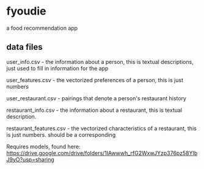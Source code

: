 # fyoudie
a food recommendation app


## data files

user_info.csv - the information about a person, this is textual descriptions, just used to fill in information for the app

user_features.csv - the vectorized preferences of a person, this is just numbers

user_restaurant.csv - pairings that denote a person's restaurant history

restaurant_info.csv - the information about a restaurant, this is textual description. 

restaurant_features.csv - the vectorized characteristics of a restaurant, this is just numbers. should be a corresponding 


Requires models, found here: https://drive.google.com/drive/folders/1IAwwwh_rfG2WxwJYzp376pz58YIbJ9yO?usp=sharing


